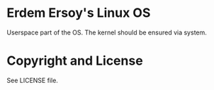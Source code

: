 # Erdem Ersoy's Linux OS
Userspace part of the OS. The kernel should be ensured via system.

# Copyright and License
See LICENSE file.
